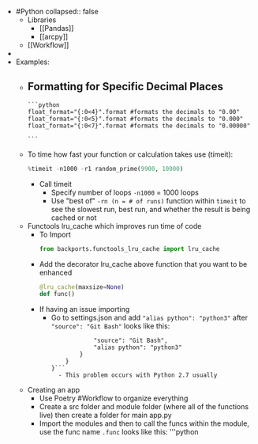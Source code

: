 - #Python
  collapsed:: false
	- Libraries
		- [[Pandas]]
		- [[arcpy]]
	- [[Workflow]]
-
- Examples:
	- Formatting for Specific Decimal Places
		-
		  ```python
		  float_format="{:0<4}".format #formats the decimals to "0.00"
		  float_format="{:0<5}".format #formats the decimals to "0.000"
		  float_format="{:0<7}".format #formats the decimals to "0.00000"
		  
		  ```
	- To time how fast your function or calculation takes use (timeit):
	  ```python
	  %timeit -n1000 -r1 random_prime(9900, 10000)
	  ```
		- Call timeit
			- Specify number of loops `-n1000` = 1000 loops
			- Use "best of" `-rn (n = # of runs)` function within `timeit` to see the slowest run, best run, and whether the result is being cached or not
	- Functools lru_cache which improves run time of code
		- To Import
		  ```python
		  from backports.functools_lru_cache import lru_cache
		  ```
		- Add the decorator lru_cache above function that you want to be enhanced 
		  ```python
		  @lru_cache(maxsize=None)
		  def func()
		  ```
		- If having an issue importing
			- Go to settings.json and add `"alias python": "python3"` after `"source": "Git Bash"` looks like this:
			  ```        "Git Bash": {
			              "source": "Git Bash",
			              "alias python": "python3"
			          }
			      }
			  }```
				- This problem occurs with Python 2.7 usually
	- Creating an app
		- Use Poetry #Workflow to organize everything
		- Create a src folder and module folder (where all of the functions live) then create a folder for main app.py
		- Import the modules and then to call the funcs within the module, use the func name `.func` looks like this:
		  '''python